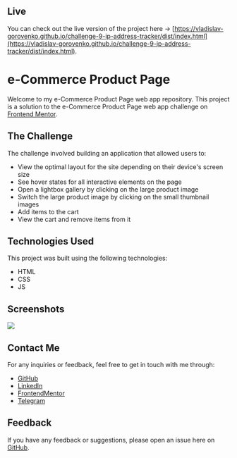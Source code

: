 ## Live

You can check out the live version of the project here -> [https://vladislav-gorovenko.github.io/challenge-9-ip-address-tracker/dist/index.html](https://vladislav-gorovenko.github.io/challenge-9-ip-address-tracker/dist/index.html).

# e-Commerce Product Page

Welcome to my e-Commerce Product Page web app repository. This project is a solution to the e-Commerce Product Page web app challenge on [Frontend Mentor](https://www.frontendmentor.io).

## The Challenge

The challenge involved building an application that allowed users to:

- View the optimal layout for the site depending on their device's screen size
- See hover states for all interactive elements on the page
- Open a lightbox gallery by clicking on the large product image
- Switch the large product image by clicking on the small thumbnail images
- Add items to the cart
- View the cart and remove items from it

## Technologies Used

This project was built using the following technologies:

- HTML
- CSS
- JS

## Screenshots

![](./images/desktop.png)

## Contact Me

For any inquiries or feedback, feel free to get in touch with me through:

- [GitHub](https://github.com/vladislav-gorovenko)
- [LinkedIn](https://www.linkedin.com/in/vladislav-gorovenko-web/)
- [FrontendMentor](https://www.frontendmentor.io/profile/martinideniam/)
- [Telegram](https://t.me/vlad_webdev_iam)

## Feedback

If you have any feedback or suggestions, please open an issue here on [GitHub](https://github.com/vladislav-gorovenko/challenge-6-ecommerce-product-page/issues).

